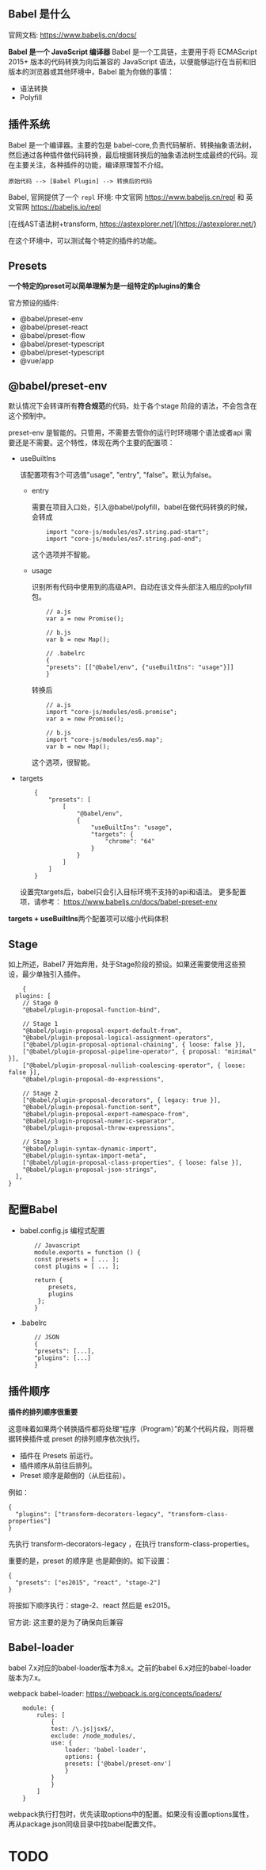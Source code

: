 ## Babel 是什么
官网文档: https://www.babeljs.cn/docs/

**Babel 是一个 JavaScript 编译器**
Babel 是一个工具链，主要用于将 ECMAScript 2015+ 版本的代码转换为向后兼容的 JavaScript 语法，以便能够运行在当前和旧版本的浏览器或其他环境中，Babel 能为你做的事情：

- 语法转换
- Polyfill

## 插件系统

Babel 是一个编译器。主要的包是 babel-core,负责代码解析、转换抽象语法树，然后通过各种插件做代码转换，最后根据转换后的抽象语法树生成最终的代码。现在主要关注，各种插件的功能，编译原理暂不介绍。

```
原始代码 --> [Babel Plugin] --> 转换后的代码
```

Babel, 官网提供了一个 ```repl``` 环境: 中文官网 https://www.babeljs.cn/repl  和 英文官网 https://babeljs.io/repl  

[在线AST语法树+transform, https://astexplorer.net/](https://astexplorer.net/)

在这个环境中，可以测试每个特定的插件的功能。

## Presets
**一个特定的preset可以简单理解为是一组特定的plugins的集合**

官方预设的插件:
-  @babel/preset-env
-  @babel/preset-react
-  @babel/preset-flow
-  @babel/preset-typescript
-  @babel/preset-typescript
-  @vue/app

## @babel/preset-env

默认情况下会转译所有**符合规范**的代码，处于各个stage 阶段的语法，不会包含在这个预制中。

preset-env 是智能的。只管用，不需要去管你的运行时环境哪个语法或者api 需要还是不需要。这个特性，体现在两个主要的配置项：
- useBuiltIns

    该配置项有3个可选值"usage", "entry", "false"。默认为false。
    - entry 

        需要在项目入口处，引入@babel/polyfill，babel在做代码转换的时候，会转成
        ```
            import "core-js/modules/es7.string.pad-start";
            import "core-js/modules/es7.string.pad-end";
        ```
        这个选项并不智能。
    - usage

        识别所有代码中使用到的高级API，自动在该文件头部注入相应的polyfill包。 

        ```
            // a.js
            var a = new Promise();

            // b.js
            var b = new Map();

            // .babelrc
            {
            "presets": [["@babel/env", {"useBuiltIns": "usage"}]]
            }
        ```
        转换后

        ```
            // a.js
            import "core-js/modules/es6.promise";
            var a = new Promise();

            // b.js
            import "core-js/modules/es6.map";
            var b = new Map();
        ```
        这个选项，很智能。
- targets
    ```
        {
            "presets": [
                [
                    "@babel/env",
                    {
                        "useBuiltIns": "usage",
                        "targets": {
                            "chrome": "64"
                        }
                    }
                ]
            ]
        }
    ```

    设置完targets后，babel只会引入目标环境不支持的api和语法。
    更多配置项，请参考： https://www.babeljs.cn/docs/babel-preset-env

**targets + useBuiltIns**两个配置项可以缩小代码体积


## Stage 

如上所述，Babel7 开始弃用，处于Stage阶段的预设。如果还需要使用这些预设，最少单独引入插件。

```
    {
  plugins: [
    // Stage 0
    "@babel/plugin-proposal-function-bind",

    // Stage 1
    "@babel/plugin-proposal-export-default-from",
    "@babel/plugin-proposal-logical-assignment-operators",
    ["@babel/plugin-proposal-optional-chaining", { loose: false }],
    ["@babel/plugin-proposal-pipeline-operator", { proposal: "minimal" }],
    ["@babel/plugin-proposal-nullish-coalescing-operator", { loose: false }],
    "@babel/plugin-proposal-do-expressions",

    // Stage 2
    ["@babel/plugin-proposal-decorators", { legacy: true }],
    "@babel/plugin-proposal-function-sent",
    "@babel/plugin-proposal-export-namespace-from",
    "@babel/plugin-proposal-numeric-separator",
    "@babel/plugin-proposal-throw-expressions",

    // Stage 3
    "@babel/plugin-syntax-dynamic-import",
    "@babel/plugin-syntax-import-meta",
    ["@babel/plugin-proposal-class-properties", { loose: false }],
    "@babel/plugin-proposal-json-strings",
  ],
}
```
  
## 配置Babel
- babel.config.js
    编程式配置
    ```
        // Javascript
        module.exports = function () {
        const presets = [ ... ];
        const plugins = [ ... ];

        return {
            presets,
            plugins
         };  
        }
    ```
- .babelrc

    ```
        // JSON
        {
        "presets": [...],
        "plugins": [...]
        }
    ```

## 插件顺序

**插件的排列顺序很重要**

这意味着如果两个转换插件都将处理“程序（Program）”的某个代码片段，则将根据转换插件或 preset 的排列顺序依次执行。
- 插件在 Presets 前运行。
- 插件顺序从前往后排列。
- Preset 顺序是颠倒的（从后往前）。

例如：

```
{
  "plugins": ["transform-decorators-legacy", "transform-class-properties"]
}
```
先执行 transform-decorators-legacy ，在执行 transform-class-properties。

重要的是，preset 的顺序是 也是颠倒的。如下设置：

```
{
  "presets": ["es2015", "react", "stage-2"]
}
```
将按如下顺序执行：stage-2、react 然后是 es2015。

官方说: 这主要的是为了确保向后兼容

## Babel-loader

babel 7.x对应的babel-loader版本为8.x。之前的babel 6.x对应的babel-loader版本为7.x。 

webpack babel-loader: https://webpack.js.org/concepts/loaders/
```
    module: {
        rules: [
            {
            test: /\.js|jsx$/,
            exclude: /node_modules/,
            use: {
                loader: 'babel-loader',
                options: {
                presets: ['@babel/preset-env']
                }
            }
            }
        ]
    }
```

webpack执行打包时，优先读取options中的配置。如果没有设置options属性，再从package.json同级目录中找babel配置文件。

# TODO

